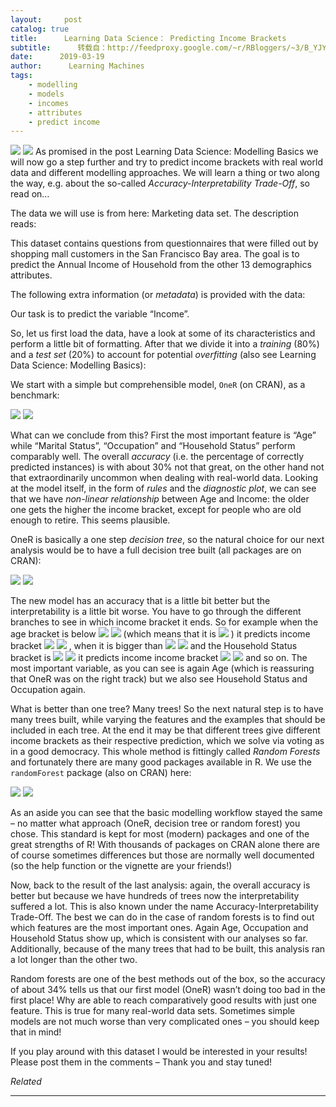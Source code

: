 ```yaml
---
layout:     post
catalog: true
title:      Learning Data Science： Predicting Income Brackets
subtitle:      转载自：http://feedproxy.google.com/~r/RBloggers/~3/B_YJYBe7eKA/
date:      2019-03-19
author:      Learning Machines
tags:
    - modelling
    - models
    - incomes
    - attributes
    - predict income
---
```











![](https://i2.wp.com/blog.ephorie.de/wp-content/uploads/2019/02/white-male-2064875_1280-300x300.jpg?resize=300%2C300)
![](https://i2.wp.com/blog.ephorie.de/wp-content/uploads/2019/02/white-male-2064875_1280-300x300.jpg?resize=300%2C300)
As promised in the post Learning Data Science: Modelling Basics we will now go a step further and try to predict income brackets with real world data and different modelling approaches. We will learn a thing or two along the way, e.g. about the so-called *Accuracy-Interpretability Trade-Off*, so read on…

The data we will use is from here: Marketing data set. The description reads:

> 
This dataset contains questions from questionnaires that were filled out by shopping mall customers in the San Francisco Bay area. The goal is to predict the Annual Income of Household from the other 13 demographics attributes.


The following extra information (or *metadata*) is provided with the data:

Our task is to predict the variable “Income”.

So, let us first load the data, have a look at some of its characteristics and perform a little bit of formatting. After that we divide it into a *training* (80%) and a *test set* (20%) to account for potential *overfitting* (also see Learning Data Science: Modelling Basics):

We start with a simple but comprehensible model, `OneR` (on CRAN), as a benchmark:

![](https://i1.wp.com/blog.ephorie.de/wp-content/uploads/2019/02/OneR-income-brackets-1024x731.png?w=450)
![](https://i1.wp.com/blog.ephorie.de/wp-content/uploads/2019/02/OneR-income-brackets-1024x731.png?w=450)


What can we conclude from this? First the most important feature is “Age” while “Marital Status”, “Occupation” and “Household Status” perform comparably well. The overall *accuracy* (i.e. the percentage of correctly predicted instances) is with about 30% not that great, on the other hand not that extraordinarily uncommon when dealing with real-world data. Looking at the model itself, in the form of *rules* and the *diagnostic plot*, we can see that we have *non-linear relationship* between Age and Income: the older one gets the higher the income bracket, except for people who are old enough to retire. This seems plausible.

OneR is basically a one step *decision tree*, so the natural choice for our next analysis would be to have a full decision tree built (all packages are on CRAN):

![](https://i0.wp.com/blog.ephorie.de/wp-content/uploads/2019/02/rpart-income-brackets-1024x731.png?w=450)
![](https://i0.wp.com/blog.ephorie.de/wp-content/uploads/2019/02/rpart-income-brackets-1024x731.png?w=450)


The new model has an accuracy that is a little bit better but the interpretability is a little bit worse. You have to go through the different branches to see in which income bracket it ends. So for example when the age bracket is below ![](https://i1.wp.com/blog.ephorie.de/wp-content/ql-cache/quicklatex.com-8c267d62c3d7048247917e13baec69a5_l3.png?resize=8%2C12)
![](https://i1.wp.com/blog.ephorie.de/wp-content/ql-cache/quicklatex.com-8c267d62c3d7048247917e13baec69a5_l3.png?resize=8%2C12)
 (which means that it is ![](https://i1.wp.com/blog.ephorie.de/wp-content/ql-cache/quicklatex.com-69a7c7fb1023d315f416440bca10d849_l3.png?resize=7%2C13)
) it predicts income bracket ![](https://i1.wp.com/blog.ephorie.de/wp-content/ql-cache/quicklatex.com-69a7c7fb1023d315f416440bca10d849_l3.png?resize=7%2C13)
![](https://i1.wp.com/blog.ephorie.de/wp-content/ql-cache/quicklatex.com-69a7c7fb1023d315f416440bca10d849_l3.png?resize=7%2C13)
, when it is bigger than ![](https://i1.wp.com/blog.ephorie.de/wp-content/ql-cache/quicklatex.com-8c267d62c3d7048247917e13baec69a5_l3.png?resize=8%2C12)
![](https://i1.wp.com/blog.ephorie.de/wp-content/ql-cache/quicklatex.com-8c267d62c3d7048247917e13baec69a5_l3.png?resize=8%2C12)
 and the Household Status bracket is ![](https://i1.wp.com/blog.ephorie.de/wp-content/ql-cache/quicklatex.com-69a7c7fb1023d315f416440bca10d849_l3.png?resize=7%2C13)
![](https://i1.wp.com/blog.ephorie.de/wp-content/ql-cache/quicklatex.com-69a7c7fb1023d315f416440bca10d849_l3.png?resize=7%2C13)
 it predicts income income bracket ![](https://i1.wp.com/blog.ephorie.de/wp-content/ql-cache/quicklatex.com-e4888e98f77eb93ff65bfecac28d3c5e_l3.png?resize=9%2C12)
![](https://i1.wp.com/blog.ephorie.de/wp-content/ql-cache/quicklatex.com-e4888e98f77eb93ff65bfecac28d3c5e_l3.png?resize=9%2C12)
 and so on. The most important variable, as you can see is again Age (which is reassuring that OneR was on the right track) but we also see Household Status and Occupation again.

What is better than one tree? Many trees! So the next natural step is to have many trees built, while varying the features and the examples that should be included in each tree. At the end it may be that different trees give different income brackets as their respective prediction, which we solve via voting as in a good democracy. This whole method is fittingly called *Random Forests* and fortunately there are many good packages available in R. We use the `randomForest` package (also on CRAN) here:

![](https://i1.wp.com/blog.ephorie.de/wp-content/uploads/2019/02/randomForrest-income-brackets-1024x731.png?w=450)
![](https://i1.wp.com/blog.ephorie.de/wp-content/uploads/2019/02/randomForrest-income-brackets-1024x731.png?w=450)


As an aside you can see that the basic modelling workflow stayed the same – no matter what approach (OneR, decision tree or random forest) you chose. This standard is kept for most (modern) packages and one of the great strengths of R! With thousands of packages on CRAN alone there are of course sometimes differences but those are normally well documented (so the help function or the vignette are your friends!)

Now, back to the result of the last analysis: again, the overall accuracy is better but because we have hundreds of trees now the interpretability suffered a lot. This is also known under the name Accuracy-Interpretability Trade-Off. The best we can do in the case of random forests is to find out which features are the most important ones. Again Age, Occupation and Household Status show up, which is consistent with our analyses so far. Additionally, because of the many trees that had to be built, this analysis ran a lot longer than the other two.

Random forests are one of the best methods out of the box, so the accuracy of about 34% tells us that our first model (OneR) wasn’t doing too bad in the first place! Why are able to reach comparatively good results with just one feature. This is true for many real-world data sets. Sometimes simple models are not much worse than very complicated ones – you should keep that in mind!

If you play around with this dataset I would be interested in your results! Please post them in the comments – Thank you and stay tuned!


*Related*








---
